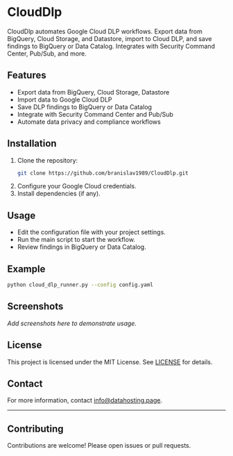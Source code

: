 # CloudDlp

CloudDlp automates Google Cloud DLP workflows. Export data from BigQuery, Cloud Storage, and Datastore, import to Cloud DLP, and save findings to BigQuery or Data Catalog. Integrates with Security Command Center, Pub/Sub, and more.

## Features

- Export data from BigQuery, Cloud Storage, Datastore
- Import data to Google Cloud DLP
- Save DLP findings to BigQuery or Data Catalog
- Integrate with Security Command Center and Pub/Sub
- Automate data privacy and compliance workflows

## Installation

1. Clone the repository:
   ```bash
   git clone https://github.com/branislav1989/CloudDlp.git
   ```
2. Configure your Google Cloud credentials.
3. Install dependencies (if any).

## Usage

- Edit the configuration file with your project settings.
- Run the main script to start the workflow.
- Review findings in BigQuery or Data Catalog.

## Example

```bash
python cloud_dlp_runner.py --config config.yaml
```

## Screenshots

_Add screenshots here to demonstrate usage._

## License

This project is licensed under the MIT License. See [LICENSE](LICENSE) for details.

## Contact

For more information, contact [info@datahosting.page](mailto:info@datahosting.page).

---

## Contributing

Contributions are welcome! Please open issues or pull requests.